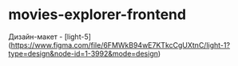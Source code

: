 # movies-explorer-frontend

Дизайн-макет - [light-5] (https://www.figma.com/file/6FMWkB94wE7KTkcCgUXtnC/light-1?type=design&node-id=1-3992&mode=design)